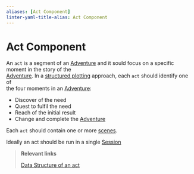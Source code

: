 ```yaml
---
aliases: [Act Component]
linter-yaml-title-alias: Act Component
---
```


# Act Component

An `act` is a segment of an [Adventure](Adventure.md) and it sould focus on a specific moment in the story of the  
[Adventure](Adventure.md). In a [structured plotting](../plots/index.md) approach, each `act` should identify one of  
the four moments in an [Adventure](Adventure.md):
- Discover of the need
- Quest to fulfil the need
- Reach of the initial result
- Change and complete the [Adventure](Adventure.md)

Each `act` should contain one or more [scenes](Scene.md).

Ideally an act should be run in a single [Session](Session.md)

> **Relevant links**
>
> [Data Structure of an act](../data/act/index.md)
